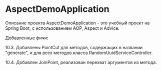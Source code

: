 # AspectDemoApplication
Описание проекта
AspectDemoApplication - это учебный проект на Spring Boot, с использованием AOP, Aspect и Advice.

Добавленные фичи:

10.3. Добавлены PointCut для методов, содержащих в названии "generate", и для всех методов класса RandomUuidServiceController.

10.4. Добавлен JoinPoint, реализован перехват аргументов из метода.

